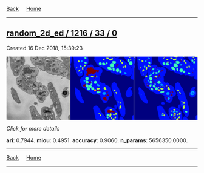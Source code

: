 
[Back](..)&nbsp;&nbsp;&nbsp;&nbsp;&nbsp;[Home](https://leapmanlab.github.io/snapshots)

---

<div class="summary"><a href="0"><h2>random_2d_ed / 1216 / 33 / 0</h2></a><p>Created 16 Dec 2018, 15:39:23
</p><a href="0"><img src="0/media/summary.png" align="center"></a><p>
<i>Click for more details</i>
</p></div>

**ari**: 0.7944. **miou**: 0.4951. **accuracy**: 0.9060. **n_params**: 5656350.0000. 

---

[Back](..)&nbsp;&nbsp;&nbsp;&nbsp;&nbsp;[Home](https://leapmanlab.github.io/snapshots)

---